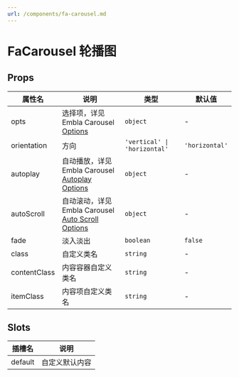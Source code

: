 ```yaml
---
url: /components/fa-carousel.md
---
```

# FaCarousel 轮播图 &#x20;

## Props

| 属性名       | 说明                                                                                                             | 类型                         | 默认值         |
| ------------ | ---------------------------------------------------------------------------------------------------------------- | ---------------------------- | -------------- |
| opts         | 选择项，详见 Embla Carousel [Options](https://www.embla-carousel.com/api/options/)                               | `object`                     | -              |
| orientation  | 方向                                                                                                             | `'vertical' \| 'horizontal'` | `'horizontal'` |
| autoplay     | 自动播放，详见 Embla Carousel [Autoplay Options](https://www.embla-carousel.com/plugins/autoplay/#options)       | `object`                     | -              |
| autoScroll   | 自动滚动，详见 Embla Carousel [Auto Scroll Options](https://www.embla-carousel.com/plugins/auto-scroll/#options) | `object`                     | -              |
| fade         | 淡入淡出                                                                                                         | `boolean`                    | `false`        |
| class        | 自定义类名                                                                                                       | `string`                     | -              |
| contentClass | 内容容器自定义类名                                                                                               | `string`                     | -              |
| itemClass    | 内容项自定义类名                                                                                                 | `string`                     | -              |

## Slots

| 插槽名  | 说明           |
| ------- | -------------- |
| default | 自定义默认内容 |
